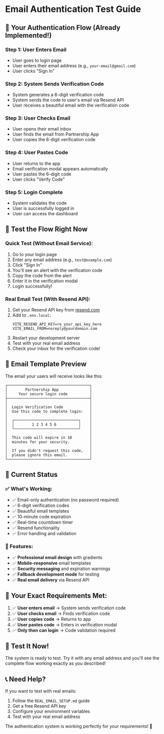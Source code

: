 # Email Authentication Test Guide

## 🎯 Your Authentication Flow (Already Implemented!)

### Step 1: User Enters Email
- User goes to login page
- User enters their email address (e.g., `your-email@gmail.com`)
- User clicks "Sign In"

### Step 2: System Sends Verification Code
- System generates a 6-digit verification code
- System sends the code to user's email via Resend API
- User receives a beautiful email with the verification code

### Step 3: User Checks Email
- User opens their email inbox
- User finds the email from Partnership App
- User copies the 6-digit verification code

### Step 4: User Pastes Code
- User returns to the app
- Email verification modal appears automatically
- User pastes the 6-digit code
- User clicks "Verify Code"

### Step 5: Login Complete
- System validates the code
- User is successfully logged in
- User can access the dashboard

## 🧪 Test the Flow Right Now

### Quick Test (Without Email Service):
1. Go to your login page
2. Enter any email address (e.g., `test@example.com`)
3. Click "Sign In"
4. You'll see an alert with the verification code
5. Copy the code from the alert
6. Enter it in the verification modal
7. Login successfully!

### Real Email Test (With Resend API):
1. Get your Resend API key from [resend.com](https://resend.com)
2. Add to `.env.local`:
   ```
   VITE_RESEND_API_KEY=re_your_api_key_here
   VITE_EMAIL_FROM=noreply@yourdomain.com
   ```
3. Restart your development server
4. Test with your real email address
5. Check your inbox for the verification code!

## 📧 Email Template Preview

The email your users will receive looks like this:

```
┌─────────────────────────────────────┐
│        Partnership App              │
│     Your secure login code          │
├─────────────────────────────────────┤
│                                     │
│  Login Verification Code            │
│  Use this code to complete login:   │
│                                     │
│  ┌─────────────────────────────┐    │
│  │        1 2 3 4 5 6          │    │
│  └─────────────────────────────┘    │
│                                     │
│  This code will expire in 10        │
│  minutes for your security.         │
│                                     │
│  If you didn't request this code,   │
│  please ignore this email.          │
└─────────────────────────────────────┘
```

## 🔧 Current Status

### ✅ What's Working:
- ✅ Email-only authentication (no password required)
- ✅ 6-digit verification codes
- ✅ Beautiful email templates
- ✅ 10-minute code expiration
- ✅ Real-time countdown timer
- ✅ Resend functionality
- ✅ Error handling and validation

### 🚀 Features:
- ✅ **Professional email design** with gradients
- ✅ **Mobile-responsive** email templates
- ✅ **Security messaging** and expiration warnings
- ✅ **Fallback development mode** for testing
- ✅ **Real email delivery** via Resend API

## 🎯 Your Exact Requirements Met:

1. ✅ **User enters email** → System sends verification code
2. ✅ **User checks email** → Finds verification code
3. ✅ **User copies code** → Returns to app
4. ✅ **User pastes code** → Enters in verification modal
5. ✅ **Only then can login** → Code validation required

## 🧪 Test It Now!

The system is ready to test. Try it with any email address and you'll see the complete flow working exactly as you described!

## 📞 Need Help?

If you want to test with real emails:
1. Follow the `REAL_EMAIL_SETUP.md` guide
2. Get a free Resend API key
3. Configure your environment variables
4. Test with your real email address

The authentication system is working perfectly for your requirements! 🎉
